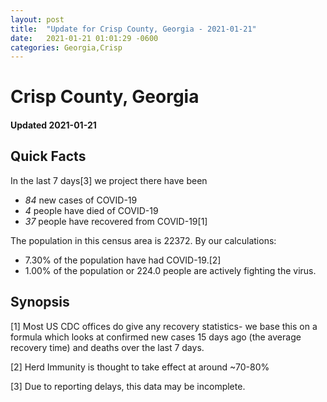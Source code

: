 ```yaml
---
layout: post
title:  "Update for Crisp County, Georgia - 2021-01-21"
date:   2021-01-21 01:01:29 -0600
categories: Georgia,Crisp
---
```


# Crisp County, Georgia
#### Updated 2021-01-21

## Quick Facts

In the last 7 days[3] we project there have been
- *84* new cases of COVID-19
- *4* people have died of COVID-19
- *37* people have recovered from COVID-19[1]

The population in this census area is 22372. By our calculations:
- 7.30% of the population have had COVID-19.[2]
- 1.00% of the population or 224.0 people are actively fighting the virus.

## Synopsis




[1] Most US CDC offices do give any recovery statistics- we base this on a formula which looks at confirmed new cases
15 days ago (the average recovery time) and deaths over the last 7 days.

[2] Herd Immunity is thought to take effect at around ~70-80%

[3] Due to reporting delays, this data may be incomplete.
 
    